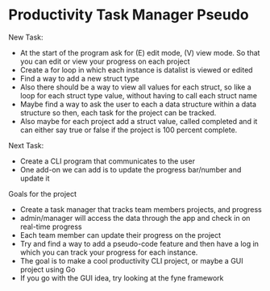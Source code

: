 # Productivity Task Manager Pseudo 

New Task: 
* At the start of the program ask for (E) edit mode, (V) view mode. So that you can edit or view your progress on each project 
* Create a for loop in which each instance is datalist is viewed or edited 
* Find a way to add a new struct type 
* Also there should be a way to view all values for each struct, so like a loop for each struct type value, without having to call each struct name 
* Maybe find a way to ask the user to each a data structure within a data structure so then, each task for the project can be tracked. 
* Also maybe for each project add a struct value, called completed and it can either say true or false if the project is 100 percent complete. 

Next Task: 
* Create a CLI program that communicates to the user
* One add-on we can add is to update the progress bar/number and update it
 

Goals for the project 
* Create a task manager that tracks team members projects, and progress
* admin/manager will access the data through the app and check in on real-time progress 
* Each team member can update their progress on the project
* Try and find a way to add a pseudo-code feature and then have a log in which you can track your progress for each instance. 
* The goal is to make a cool productivity CLI project, or maybe a GUI project using Go
* If you go with the GUI idea, try looking at the fyne framework 
